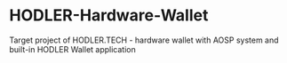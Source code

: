 # HODLER-Hardware-Wallet
 Target project of HODLER.TECH - hardware wallet with AOSP system and built-in HODLER Wallet application
